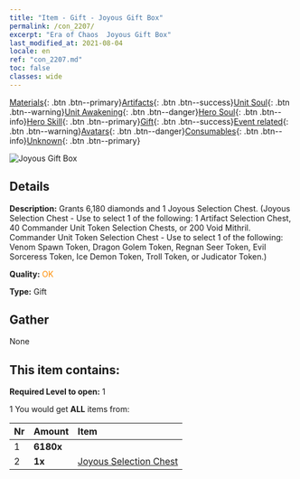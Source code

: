 ```yaml
---
title: "Item - Gift - Joyous Gift Box"
permalink: /con_2207/
excerpt: "Era of Chaos  Joyous Gift Box"
last_modified_at: 2021-08-04
locale: en
ref: "con_2207.md"
toc: false
classes: wide
---
```

 [Materials](/Items/){: .btn .btn--primary}[Artifacts](/Items/Artifacts/){: .btn .btn--success}[Unit Soul](/Items/UnitSoul/){: .btn .btn--warning}[Unit Awakening](/Items/UnitAwakening/){: .btn .btn--danger}[Hero Soul](/Items/HeroSoul/){: .btn .btn--info}[Hero Skill](/Items/HeroSkill/){: .btn .btn--primary}[Gift](/Items/Gift/){: .btn .btn--success}[Event related](/Items/Events/){: .btn .btn--warning}[Avatars](/Items/Avatars/){: .btn .btn--danger}[Consumables](/Items/Consumables/){: .btn .btn--info}[Unknown](/Items/Unknown/){: .btn .btn--primary}

 ![Joyous Gift Box](/images/t/i_907190.png)

## Details
 **Description:** Grants 6,180 diamonds and 1 Joyous Selection Chest. (Joyous Selection Chest - Use to select 1 of the following: 1 Artifact Selection Chest, 40 Commander Unit Token Selection Chests, or 200 Void Mithril. Commander Unit Token Selection Chest - Use to select 1 of the following: Venom Spawn Token, Dragon Golem Token, Regnan Seer Token, Evil Sorceress Token, Ice Demon Token, Troll Token, or Judicator Token.)

 **Quality:** <span style="color: #FF8C00">OK</span>

 **Type:** Gift

## Gather

  None

## This item contains:

 **Required Level to open:** 1

 1 You would get **ALL** items  from:

  | Nr | Amount |     Item    |
  |:---|:-------|:------------|
  | 1 |  **6180x** | <i class="fas fa-gem"/> |  | 
  | 2 |  **1x** | [Joyous Selection Chest](/Items/con_2205/) |  | 
